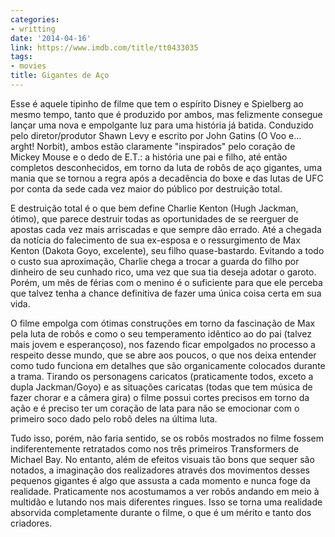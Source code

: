 ```yaml
---
categories:
- writting
date: '2014-04-16'
link: https://www.imdb.com/title/tt0433035
tags:
- movies
title: Gigantes de Aço
---
```


Esse é aquele tipinho de filme que tem o espírito Disney e Spielberg ao mesmo tempo, tanto que é produzido por ambos, mas felizmente consegue lançar uma nova e empolgante luz para uma história já batida. Conduzido pelo diretor/produtor Shawn Levy e escrito por John Gatins (O Voo e... arght! Norbit), ambos estão claramente "inspirados" pelo coração de Mickey Mouse e o dedo de E.T.: a história une pai e filho, até então completos desconhecidos, em torno da luta de robôs de aço gigantes, uma mania que se tornou a regra após a decadência do boxe e das lutas de UFC por conta da sede cada vez maior do público por destruição total.

E destruição total é o que bem define Charlie Kenton (Hugh Jackman, ótimo), que parece destruir todas as oportunidades de se reerguer de apostas cada vez mais arriscadas e que sempre dão errado. Até a chegada da notícia do falecimento de sua ex-esposa e o ressurgimento de Max Kenton (Dakota Goyo, excelente), seu filho quase-bastardo. Evitando a todo o custo sua aproximação, Charlie chega a trocar a guarda do filho por dinheiro de seu cunhado rico, uma vez que sua tia deseja adotar o garoto. Porém, um mês de férias com o menino é o suficiente para que ele perceba que talvez tenha a chance definitiva de fazer uma única coisa certa em sua vida.

O filme empolga com ótimas construções em torno da fascinação de Max pela luta de robôs e como o seu temperamento idêntico ao do pai (talvez mais jovem e esperançoso), nos fazendo ficar empolgados no processo a respeito desse mundo, que se abre aos poucos, o que nos deixa entender como tudo funciona em detalhes que são organicamente colocados durante a trama. Tirando os personagens caricatos (praticamente todos, exceto a dupla Jackman/Goyo) e as situações caricatas (todas que tem música de fazer chorar e a câmera gira) o filme possui cortes precisos em torno da ação e é preciso ter um coração de lata para não se emocionar com o primeiro soco dado pelo robô deles na última luta.

Tudo isso, porém, não faria sentido, se os robôs mostrados no filme fossem indiferentemente retratados como nos três primeiros Transformers de Michael Bay. No entanto, além de efeitos visuais tão bons que sequer são notados, a imaginação dos realizadores através dos movimentos desses pequenos gigantes é algo que assusta a cada momento e nunca foge da realidade. Praticamente nos acostumamos a ver robôs andando em meio à multidão e lutando nos mais diferentes ringues. Isso se torna uma realidade absorvida completamente durante o filme, o que é um mérito e tanto dos criadores.

